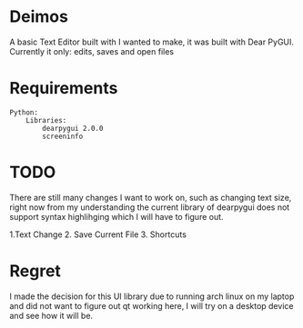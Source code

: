 # Deimos

A basic Text Editor built with I wanted to make, it was built with Dear PyGUI.
    Currently it only: edits, saves and open files

# Requirements

    Python:
        Libraries:
            dearpygui 2.0.0
            screeninfo

# TODO

There are still many changes I want to work on, such as changing text size, right now from my understanding the current library of dearpygui does not support syntax highlihging which I will have to figure out.

1.Text Change
2. Save Current File
3. Shortcuts

# Regret

I made the decision for this UI library due to running arch linux on my laptop and did not want to figure out qt working here, I will try on a desktop device and see how it will be.